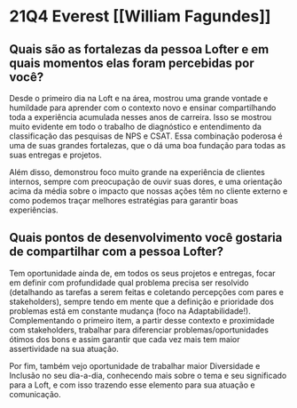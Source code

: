 # 21Q4 Everest [[William Fagundes]]
## Quais são as fortalezas da pessoa Lofter e em quais momentos elas foram percebidas por você?  

Desde o primeiro dia na Loft e na área, mostrou uma grande vontade e humildade para aprender com o contexto novo e ensinar compartilhando toda a experiência acumulada nesses anos de carreira. Isso se mostrou muito evidente em todo o trabalho de diagnóstico e entendimento da classificação das pesquisas de NPS e CSAT. Essa combinação poderosa é uma de suas grandes fortalezas, que o dá uma boa fundação para todas as suas entregas e projetos.

Além disso, demonstrou foco muito grande na experiência de clientes internos, sempre com preocupação de ouvir suas dores, e uma orientação acima da média sobre o impacto que nossas ações têm no cliente externo e como podemos traçar melhores estratégias para garantir boas experiências.

## Quais pontos de desenvolvimento você gostaria de compartilhar com a pessoa Lofter?

Tem oportunidade ainda de, em todos os seus projetos e entregas, focar em definir com profundidade qual problema precisa ser resolvido (detalhando as tarefas a serem feitas e coletando percepções com pares e stakeholders), sempre tendo em mente que a definição e prioridade dos problemas está em constante mudança (foco na Adaptabilidade!).
Complementando o primeiro item, a partir desse contexto e proximidade com stakeholders, trabalhar para diferenciar problemas/oportunidades ótimos dos bons e assim garantir que cada vez mais tem maior assertividade na sua atuação.

Por fim, também vejo oportunidade de trabalhar maior Diversidade e Inclusão no seu dia-a-dia, conhecendo mais sobre o tema e seu significado para a Loft, e com isso trazendo esse elemento para sua atuação e comunicação.